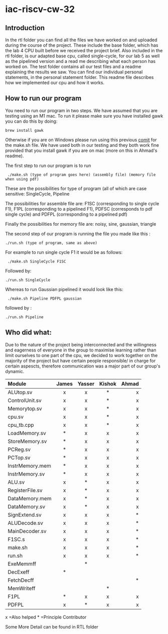 # iac-riscv-cw-32
## Introduction

In the rtl folder you can find all the files we have worked on and uploaded during the course of the project. These include the base folder, which has the lab 4 CPU built before we received the project brief. Also included in the rtl folder, is our adapted base cpu, called single-cycle, for our lab 5 as well as the pipelined version and a read me describing what each person has worked on. The test folder contains all our test files and a readme explaining the results we saw. You can find our individual personal statements, in the personal statement folder.
This readme file describes how we implemented our cpu and how it works.

## How to run our program

You need to run our program in two steps. We have assumed that you are testing using an M1 mac. To run it please make sure you have installed gawk you can do this by doing: 

```shell 
brew install gawk
```
Otherwise if you are on Windows please run using this previous [comit](https://github.com/EIE2-IAC-Labs/iac-riscv-cw-32/commit/b7c1a90331fcb9cff28e1bed93c3625fc68cc35f) for the make.sh file. We have used both in our testing and they both work fine provided that you install gawk if you are on mac (more on this in Ahmad's readme).

The first step to run our program is to run 
``` shell
 ./make.sh (type of program goes here) (assembly file) (memory file when using pdf)
```
These are the possibilities for type of program (all of which are case sensitive: SingleCycle, Pipeline

The possibilities for assemble file are: F1SC (corresponding to single cycle F1), F1PL (corresponding to a pipelined F1), PDFSC (corresponds to pdf single cycle) and PDFPL (corresponding to a pipelined pdf)

Finally the possibilities for memory file are: noisy, sine, gaussian, triangle

The second step of our program is running the file you made like this :

```shell
./run.sh (type of program, same as above)
```

For example to run single cycle F1 it would be as follows:

``` shell
 ./make.sh SingleCycle F1SC 
```

Followed by:

```shell
./run.sh SingleCycle
```

Whereas to run Gaussian pipelined it would look like this:

``` shell
 ./make.sh Pipeline PDFPL gaussian 
```
followed by :

```shell
./run.sh Pipeline
```

## Who did what:

Due to the nature of the project being interconnected and the willingness and eagerness of everyone in the group to maximise learning rather than limit ourselves to one part of the cpu, we decided to work together on the majority of the project but have certain people responsible/ in charge for certain aspescts, therefore communication was a major part of our group's dynamic.

| Module          | James        | Yasser         | Kishok     |Ahmad    |
| :---            |    :----:    |          :---: |:---:       |-----:   |
| ALUtop.sv       |    x         |    x           | *          |  x      |
| ControlUnit.sv  |        x     |     x          |  *         |  x      |
|Memorytop.sv     |         x    |     x          |  *         |  x      |
|cpu.sv           |          x   |     x          |  *         |  x      |
|cpu_tb.cpp       |         x    |     x          |  *         |  x      |
|LoadMemory.sv    |   *          |     x          |  x         |   x     |
|StoreMemory.sv   |   *          |     x          |  x         |   x     |
|PCReg.sv         |   *          |      x         |  x         |  x      |
|PCTop.sv         |   *          |      x         |  x         |  x      |
|InstrMemory.mem  |   *          |      x         |   x        |  x      |
|InstrMemory.sv   |   *          |     x          |  x         |  x      |
|ALU.sv           |         x    |  *             |   x        |  x      |
|RegisterFile.sv  |         x    |  *             |    x       |  x      |
|DataMemory.mem   |         x    |  *             |    x       |  x      |
|DataMemory.sv    |         x    |  *             |    x       |  x      |
|SignExtend.sv    |  x           |      x         |    x       |  *      |
|ALUDecode.sv     |  x           |      x         |    x       |  *      |
|MainDecoder.sv   |  x           |      x         |    x       |  *      |
|F1SC.s           |  x           |      x         |    x       |  *      |
|make.sh          |  x           |      x         |    x       |  *      |
|run.sh           |  x           |      x         |    x       |  *      |
|ExeMemmff        |              |     *          |            |         |
|DecExeff         |  *           |                |            |         |
|FetchDecff       |              |                |            |  *      |
|MemWriteff       |              |                |   *        |         | 
|F1PL             |  *           |  x             |   x        |   x     |
|PDFPL            |  x           |   *            |   x        |  x      |   

x =Also helped        * =Principle Contributor

Some More Detail can be found in RTL folder

